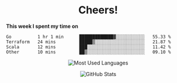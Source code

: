 <h1 align="center">Cheers!</h1>

**This week I spent my time on**
<!--START_SECTION:waka-->

```text
Go          1 hr 1 min      █████████████▓░░░░░░░░░░░   55.33 %
Terraform   24 mins         █████▒░░░░░░░░░░░░░░░░░░░   21.87 %
Scala       12 mins         ███░░░░░░░░░░░░░░░░░░░░░░   11.42 %
Other       10 mins         ██▒░░░░░░░░░░░░░░░░░░░░░░   09.10 %
```

<!--END_SECTION:waka-->

<p align="center"><img src="https://github-readme-stats.vercel.app/api/top-langs/?username=thnkrn&layout=compact&hide=html&theme=tokyonight" alt="Most Used Languages" /></p>

<p align="center"><img src="https://github-readme-stats.vercel.app/api?username=thnkrn&show_icons=true&count_private=true&theme=tokyonight" alt="GitHub Stats" /></p>

<!-- <p align="center"><a href="https://wakatime.com"><img src="https://wakatime.com/share/@thnkrn/40092326-d1bd-471b-89da-9a7c63939402.png" /></p>
 -->
